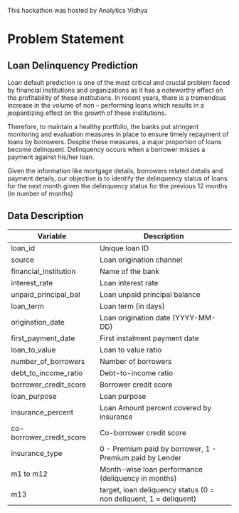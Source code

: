 This hackathon was hosted by Analytics Vidhya

# Problem Statement

## Loan Delinquency Prediction

Loan default prediction is one of the most critical and crucial problem faced by financial institutions and organizations as it has a noteworthy effect on the profitability of these institutions. In recent years, there is a tremendous increase in the volume of non – performing loans which results in a jeopardizing effect on the growth of these institutions.
 
Therefore, to maintain a healthy portfolio, the banks put stringent monitoring and evaluation measures in place to ensure timely repayment of loans by borrowers. Despite these measures, a major proportion of loans become delinquent. Delinquency occurs when a borrower misses a payment against his/her loan.
 
Given the information like mortgage details, borrowers related details and payment details, our objective is to identify the delinquency status of loans for the next month given the delinquency status for the previous 12 months (in number of months)

## Data Description

|Variable|Description
|-----|-----|
|loan_id|Unique loan ID|
|source|Loan origination channel|
|financial_institution|	Name of the bank|
|interest_rate|	Loan interest rate|
|unpaid_principal_bal|	Loan unpaid principal balance|
|loan_term|	Loan term (in days)|
|origination_date|	Loan origination date (YYYY-MM-DD)|
|first_payment_date|	First instalment payment date|
|loan_to_value|	Loan to value ratio|
|number_of_borrowers|	Number of borrowers|
|debt_to_income_ratio|	Debt-to-income ratio|
|borrower_credit_score|	Borrower credit score|
|loan_purpose|	Loan purpose|
|insurance_percent|	Loan Amount percent covered by insurance|
|co-borrower_credit_score|	Co-borrower credit score|
|insurance_type|	0 - Premium paid by borrower, 1 - Premium paid by Lender|
|m1 to m12|	Month-wise loan performance (deliquency in months)|
|m13|	target, loan deliquency status (0 = non deliquent, 1 = deliquent)|

